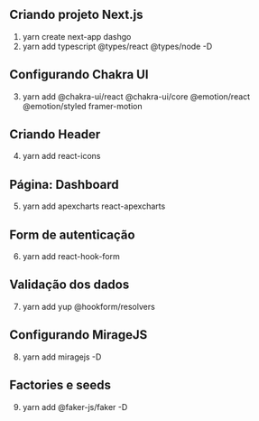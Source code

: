 ## Criando projeto Next.js
1. yarn create next-app dashgo
2. yarn add typescript @types/react @types/node -D

## Configurando Chakra UI
3. yarn add @chakra-ui/react @chakra-ui/core @emotion/react @emotion/styled framer-motion

## Criando Header
4. yarn add react-icons

## Página: Dashboard
5. yarn add apexcharts react-apexcharts

## Form de autenticação
6. yarn add react-hook-form

## Validação dos dados
7. yarn add yup @hookform/resolvers

## Configurando MirageJS
8. yarn add miragejs -D

## Factories e seeds
9. yarn add @faker-js/faker -D